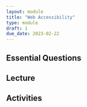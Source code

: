 ```yaml
---
layout: module
title: "Web Accessibility"
type: module
draft: 1
due_date: 2023-02-22
---
```



## Essential Questions

## Lecture

## Activities